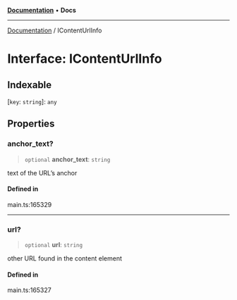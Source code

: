 [**Documentation**](../README.md) • **Docs**

***

[Documentation](../README.md) / IContentUrlInfo

# Interface: IContentUrlInfo

## Indexable

 \[`key`: `string`\]: `any`

## Properties

### anchor\_text?

> `optional` **anchor\_text**: `string`

text of the URL’s anchor

#### Defined in

main.ts:165329

***

### url?

> `optional` **url**: `string`

other URL found in the content element

#### Defined in

main.ts:165327
